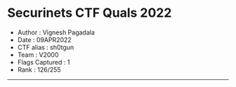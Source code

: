 # Securinets CTF Quals 2022

* Author			: Vignesh Pagadala
* Date				: 09APR2022
* CTF alias 		: sh0tgun
* Team 				: V2000
* Flags Captured	: 1
* Rank				: 126/255

---

